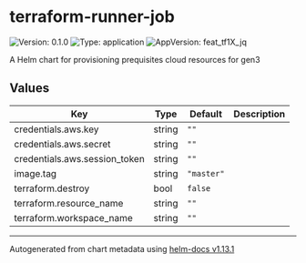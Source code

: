 # terraform-runner-job

![Version: 0.1.0](https://img.shields.io/badge/Version-0.1.0-informational?style=flat-square) ![Type: application](https://img.shields.io/badge/Type-application-informational?style=flat-square) ![AppVersion: feat_tf1X_jq](https://img.shields.io/badge/AppVersion-feat_tf1X_jq-informational?style=flat-square)

A Helm chart for provisioning prequisites cloud resources for gen3

## Values

| Key | Type | Default | Description |
|-----|------|---------|-------------|
| credentials.aws.key | string | `""` |  |
| credentials.aws.secret | string | `""` |  |
| credentials.aws.session_token | string | `""` |  |
| image.tag | string | `"master"` |  |
| terraform.destroy | bool | `false` |  |
| terraform.resource_name | string | `""` |  |
| terraform.workspace_name | string | `""` |  |

----------------------------------------------
Autogenerated from chart metadata using [helm-docs v1.13.1](https://github.com/norwoodj/helm-docs/releases/v1.13.1)
